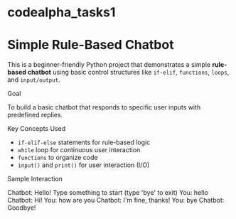 # codealpha_tasks1
# Simple Rule-Based Chatbot 

This is a beginner-friendly Python project that demonstrates a simple **rule-based chatbot** using basic control structures like `if-elif`, `functions`, `loops`, and `input/output`.

 Goal

To build a basic chatbot that responds to specific user inputs with predefined replies.

 Key Concepts Used

- `if-elif-else` statements for rule-based logic
- `while` loop for continuous user interaction
- `functions` to organize code
- `input()` and `print()` for user interaction (I/O)

 Sample Interaction
 
Chatbot: Hello! Type something to start (type 'bye' to exit)
You: hello
Chatbot: Hi!
You: how are you
Chatbot: I'm fine, thanks!
You: bye
Chatbot: Goodbye!
